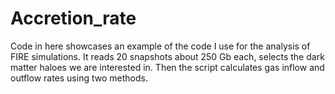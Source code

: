 # Accretion_rate
 Code in here showcases an example of the code I use for the analysis of FIRE simulations. It reads 20 snapshots about 250 Gb each, selects the dark matter haloes we are interested in. Then the script calculates gas inflow and outflow rates using two methods. 
